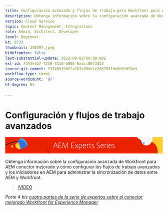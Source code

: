 ```yaml
---
title: Configuración avanzada y flujos de trabajo para Workfront para AEM conector mejorado
description: Obtenga información sobre la configuración avanzada de Workfront para AEM conector mejorado y cómo configurar los flujos de trabajo avanzados y los iniciadores en AEM para administrar la sincronización de datos entre AEM y Workfront.
version: Cloud Service
topic: Content Management, Integrations
role: Admin, Architect, Developer
level: Beginner
kt: 9733
thumbnail: 340397.jpeg
hidefromtoc: false
last-substantial-update: 2022-09-02T00:00:00Z
exl-id: 7d44e1b7-7216-431d-b866-6adcc8673d53
source-git-commit: f37483f90f2a707c906e1e206795fdebb5f698e9
workflow-type: tm+mt
source-wordcount: '97'
ht-degree: 0%

---
```


# Configuración y flujos de trabajo avanzados

![AEM serie de expertos](./assets/banner.png)

Obtenga información sobre la configuración avanzada de Workfront para AEM conector mejorado y cómo configurar los flujos de trabajo avanzados y los iniciadores en AEM para administrar la sincronización de datos entre AEM y Workfront.

>[!VIDEO](https://video.tv.adobe.com/v/340397/?quality=12&learn=on)

_Parte 4 bis [cuatro partes de la serie de expertos sobre el conector mejorado Workfront for Experience Manager](./overview.md)_
